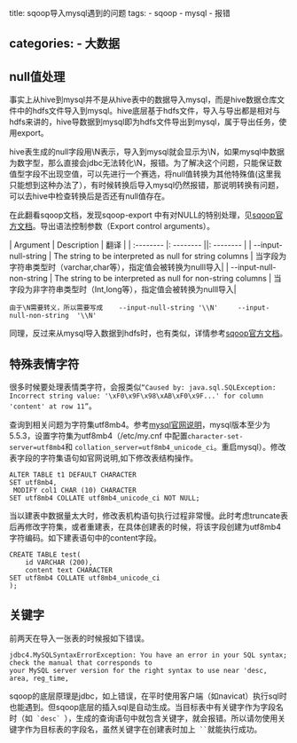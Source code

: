 title: sqoop导入mysql遇到的问题
tags: 
	- sqoop
	- mysql
	- 报错

categories:
	- 大数据
------------





##     null值处理
事实上从hive到mysql并不是从hive表中的数据导入mysql，而是hive数据仓库文件中的hdfs文件导入到mysql。hive底层基于hdfs文件，导入与导出都是相对与hdfs来讲的，hive导数据到mysql即为hdfs文件导出到mysql，属于导出任务，使用export。

hive表生成的null字段用\N表示，导入到mysql就会显示为\N，如果mysql中数据为数字型，那么直接会jdbc无法转化\N，报错。为了解决这个问题，只能保证数值型字段不出现空值，可以先进行一个赛选，将null值转换为其他特殊值(这里我只能想到这种办法了），有时候转换后导入mysql仍然报错，那说明转换有问题，可以去hive中检查转换后是否还有null值存在。

在此翻看sqoop文档，发现sqoop-export 中有对NULL的特别处理，见[sqoop官方文档](http://sqoop.apache.org/docs/1.4.6/SqoopUserGuide.html#_syntax_4)。导出语法控制参数（Export control arguments）。

| Argument      |    Description |  翻译  |
| :-------- |: -------- ||: -------- | 
| --input-null-string <null-string>  | The string to be interpreted as null for string columns | 当字段为字符串类型时（varchar,char等），指定值会被转换为nulll导入|
| --input-null-non-string <null-string>  | The string to be interpreted as null for non-string columns | 当字段为非字符串类型时（Int,long等），指定值会被转换为nulll导入|

```
由于\N需要转义，所以需要写成    --input-null-string '\\N'     --input-null-non-string  '\\N'
```

同理，反过来从mysql导入数据到hdfs时，也有类似，详情参考[sqoop官方文档](http://sqoop.apache.org/docs/1.4.6/SqoopUserGuide.html#_selecting_the_data_to_import)。


##    特殊表情字符
很多时候要处理表情类字符，会报类似`“Caused by: java.sql.SQLException: Incorrect string value: '\xF0\x9F\x98\xAB\xF0\x9F...' for column 'content' at row 11”`。

查询到相关问题为字符集utf8mb4。参考[mysql官网说明](https://dev.mysql.com/doc/refman/5.7/en/charset-unicode-conversion.html)，mysql版本至少为5.5.3，设置字符集为utf8mb4（/etc/my.cnf 中配置`character-set-server=utf8mb4`和 `collation_server=utf8mb4_unicode_ci`。重启mysql）。修改表字段的字符集语句如官网说明,如下修改表结构操作。
```
ALTER TABLE t1 DEFAULT CHARACTER
SET utf8mb4,
 MODIFY col1 CHAR (10) CHARACTER
SET utf8mb4 COLLATE utf8mb4_unicode_ci NOT NULL;
```

当以建表中数据量太大时，修改表机构语句执行过程非常慢。此时考虑truncate表后再修改字符集，或者重建表，在具体创建表的时候，将该字段创建为utf8mb4字符编码。如下建表语句中的content字段。
```
CREATE TABLE test(
    id VARCHAR (200),
    content text CHARACTER
SET utf8mb4 COLLATE utf8mb4_unicode_ci
);
```


##    关键字
前两天在导入一张表的时候报如下错误。
```
jdbc4.MySQLSyntaxErrorException: You have an error in your SQL syntax; check the manual that corresponds to 
your MySQL server version for the right syntax to use near 'desc, area, reg_time,
```
sqoop的底层原理是jdbc，如上错误，在平时使用客户端（如navicat）执行sql时也能遇到。但sqoop底层的插入sql是自动生成。当目标表中有关键字作为字段名时（如```  `desc`  ```），生成的查询语句中就包含关键字，就会报错。所以请勿使用关键字作为目标表的字段名，虽然关键字在创建表时加上```  `` ```就能执行成功。
